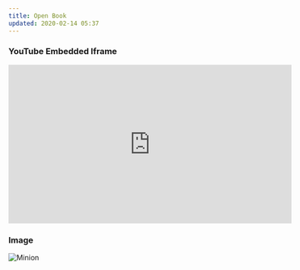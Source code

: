 ```yaml
---
title: Open Book
updated: 2020-02-14 05:37
---
```


### YouTube Embedded Iframe

<iframe width="560" height="315" src="https://www.youtube.com/watch?v=7xf8IuJOpZY" frameborder="0" allowfullscreen></iframe>

### Image

![Minion](‪C:\Users\0ee08\Desktop\0215_pantone.jpg)

[^1]: Footnote number one yeah baby! Long sentence test of footnote to see how the words are wrapping between each other. Might overflowww!
[^2]: A footnote you can link to - [click here!](#)
